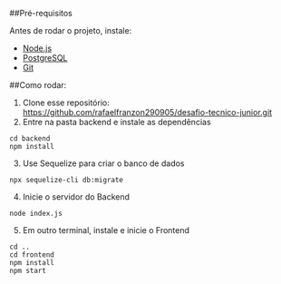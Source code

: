 ##Pré-requisitos

Antes de rodar o projeto, instale: 
- [Node.js](https://www.nodejs.tech/pt-br/download)
- [PostgreSQL](https://www.postgresql.org/download/)
- [Git](https://git-scm.com/downloads)

##Como rodar:

1. Clone esse repositório: https://github.com/rafaelfranzon290905/desafio-tecnico-junior.git
2. Entre na pasta backend e instale as dependências
```
cd backend
npm install
```
3. Use Sequelize para criar o banco de dados
```
npx sequelize-cli db:migrate
```
4. Inicie o servidor do Backend
```
node index.js
```
5. Em outro terminal, instale e inicie o Frontend
```
cd ..
cd frontend
npm install
npm start
```